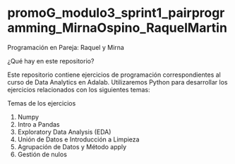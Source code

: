 # promoG_modulo3_sprint1_pairprogramming_MirnaOspino_RaquelMartin

Programación en Pareja: Raquel y Mirna

¿Qué hay en este repositorio?

Este repositorio contiene ejercicios de programación correspondientes al curso de Data Analytics en Adalab. Utilizaremos Python para desarrollar los ejercicios relacionados con los siguientes temas:


Temas de los ejercicios
1.	Numpy
2.	Intro a Pandas
3.	Exploratory Data Analysis (EDA)
4.  Unión de Datos e Introducción a Limpieza
5.  Agrupación de Datos y Método apply
6.  Gestión de nulos



